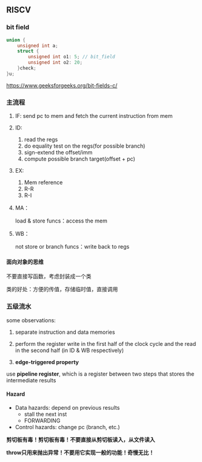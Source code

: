 ## RISCV

### bit field

```c++
union {
    unsigned int a;
    struct {
        unsigned int o1: 5; // bit_field
        unsigned int o2: 20;
    }check;
}u;
```

https://www.geeksforgeeks.org/bit-fields-c/

### 主流程

1. IF: send pc to mem and fetch the current instruction from mem
2. ID:
   1. read the regs
   2. do equality test on the regs(for possible branch)
   3. sign-extend the offset/imm
   4. compute possible branch target(offset + pc)
3. EX:
   1. Mem reference
   2. R-R
   3. R-I

4. MA：

   load & store funcs：access the mem

5. WB：

   not store or branch funcs：write back to regs

#### 面向对象的思维

不要直接写函数，考虑封装成一个类

类的好处：方便的传值，存储临时值，直接调用

### 五级流水

some observations:

1. separate instruction and data memories
2. perform the register write in the first half of the clock cycle and the read in the second half (in ID & WB respectively)

3. **edge-triggered property**

use **pipeline register**, which is a register between two steps that stores the intermediate results

#### Hazard

- Data hazards: depend on previous results
  - stall the next inst
  - FORWARDING
- Control hazards: change pc (branch, etc.)

**剪切板有毒！剪切板有毒！不要直接从剪切板读入，从文件读入**

**throw只用来抛出异常！不要用它实现一般的功能！奇慢无比！**